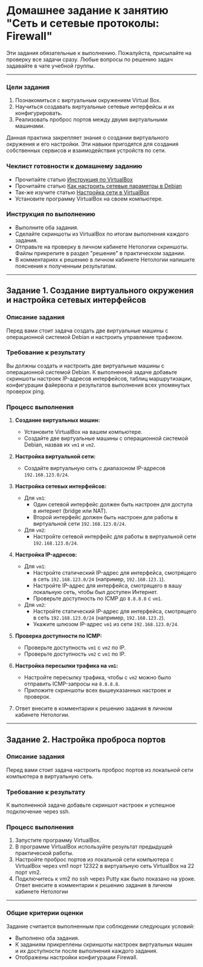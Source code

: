 # Домашнее задание к занятию "Сеть и сетевые протоколы: Firewall"
 
Эти задания обязательные к выполнению. Пожалуйста, присылайте на проверку все задачи сразу. Любые вопросы по решению задач задавайте в чате учебной группы.

---

### Цели задания
1. Познакомиться с виртуальным окружением Virtual Box.
2. Научиться создавать виртуальные сетевые интерфейсы и их конфигурировать.
3. Реализовать проброс портов между двумя виртуальными машинами.

Данная практика закрепляет знания о создании виртуального окружения и его настройки. Эти навыки пригодятся для создания собственных сервисов и взаимодействия устройств по сети.

### Чеклист готовности к домашнему заданию
- Прочитайте статью [Инструкция по VirtualBox](https://hackware.ru/?p=3727)
- Прочитайте статью  [Как настроить сетевые параметры в Debian](https://serveradmin.ru/nastroyka-seti-v-debian)
-  Так-же изучите статью  [Настройка сети в VirtualBox](https://rus-linux.net/MyLDP/vm/VirtualBox-networking.html)
- Установите программу VirtualBox на своем компьютере.

### Инструкция по выполнению 
- Выполните оба задания.
- Сделайте скриншоты из VirtualBox по итогам выполнения каждого задания.
- Отправьте на проверку в личном кабинете Нетологии скриншоты. Файлы прикрепите в раздел "решение" в практическом задании.
- В комментариях к решению в личном кабинете Нетологии напишите пояснения к полученным результатам. 

---

## Задание 1. Создание виртуального окружения и настройка сетевых интерфейсов

### Описание задания
Перед вами стоит задача создать две виртуальные машины с операционной системой Debian и настроить управление трафиком.

### Требование к результату
Вы должны создать и настроить две виртуальные машины с операционной системой Debian. К выполненной задаче добавьте скриншоты настроек IP-адресов интерфейсов, таблиц маршрутизации, конфигурации файервола и результатов выполнения всех упомянутых проверок ping.

### Процесс выполнения
1. **Создание виртуальных машин:**
   - Установите VirtualBox на вашем компьютере.
   - Создайте две виртуальные машины с операционной системой Debian, назвав их `vm1` и `vm2`.

2. **Настройка виртуальной сети:**
   - Создайте виртуальную сеть с диапазоном IP-адресов `192.168.123.0/24`.

3. **Настройка сетевых интерфейсов:**
   - Для `vm1`:
     - Один сетевой интерфейс должен быть настроен для доступа в интернет (bridge или NAT).
     - Второй интерфейс должен быть настроен для работы в виртуальной сети `192.168.123.0/24`.
   - Для `vm2`:
     - Настройте сетевой интерфейс для работы в виртуальной сети `192.168.123.0/24`.

4. **Настройка IP-адресов:**
   - Для `vm1`:
     - Настройте статический IP-адрес для интерфейса, смотрящего в сеть `192.168.123.0/24` (например, `192.168.123.1`).
     - Настройте IP-адрес для интерфейса, смотрящего в вашу локальную сеть, чтобы был доступен Интернет.
     - Проверьте доступность по ICMP до `8.8.8.8` с `vm1`.
   - Для `vm2`:
     - Настройте статический IP-адрес для интерфейса, смотрящего в сеть `192.168.123.0/24` (например, `192.168.123.2`).
     - Укажите шлюзом IP-адрес `vm1` из сети `192.168.123.0/24`.

5. **Проверка доступности по ICMP:**
   - Проверьте доступность `vm1` с `vm2` по IP.
   - Проверьте доступность `vm2` с `vm1` по IP.

6. **Настройка пересылки трафика на `vm1`:**
   - Настройте пересылку трафика, чтобы с `vm2` можно было отправить ICMP-запросы на `8.8.8.8`.
   - Приложите скриншоты всех вышеуказанных настроек и проверок.
7. Ответ внесите в комментарии к решению задания в личном кабинете Нетологии.

--- 

## Задание 2. Настройка проброса портов

### Описание задания
Перед вами стоит задача настроить проброс портов из локальной сети компьютера в виртуальную сеть.

### Требование к результату
К выполненной задаче добавьте скриншот настроек и успешное подключение через ssh.

### Процесс выполнения
1. Запустите программу VirtualBox.
2. В программе VirtualBox используйте результат предыдущей практической работы.
3. Настройте проброс портов из локальной сети компьютера с VirtualBox через vm1 порт 12322 в виртуальную сеть VirtualBox на 22 порт vm2.
4. Подключитесь к vm2 по ssh через Putty как было показано на уроке. Ответ внесите в комментарии к решению задания в личном кабинете Нетологии

---

### Общие критерии оценки
Задание считается выполненным при соблюдении следующих условий:
- Выполнено оба задания.
- К заданиям прикреплены скриншоты настроек виртуальных машин и их доступности после выполнения каждого задания.
- Отображены настройки конфигурации Firewall.
 
 
 
